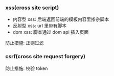 <!--
abbrlink: fieex7n3
-->

### xss(cross site script)

* 内容型 xss: 后端返回前端的模板内容里掺杂脚本
* 反射型 xss: url 里带有脚本
* dom xss: 脚本通过 dom api 插入页面

防止措施: 正则过滤

### csrf(cross site request forgery)

防止措施: 校验 token